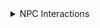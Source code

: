 <details>
  
  <summary>NPC Interactions</summary>
  &#10240;
  
#### [Aurore Romanced](https://www.nexusmods.com/cyberpunk2077/mods/11097) by [Deceptious](https://www.nexusmods.com/cyberpunk2077/users/4035601)

Adds an opportunity to cavort with Aurore after certain events in the expansion

#### [Flaming Crotch Man Romanced](https://www.nexusmods.com/cyberpunk2077/mods/9573] by [Deceptious](https://www.nexusmods.com/cyberpunk2077/users/4035601)

Adds an optional tryst with a newly cybered NPC (if they're alive)
  
  &#10240;
  
</details>
